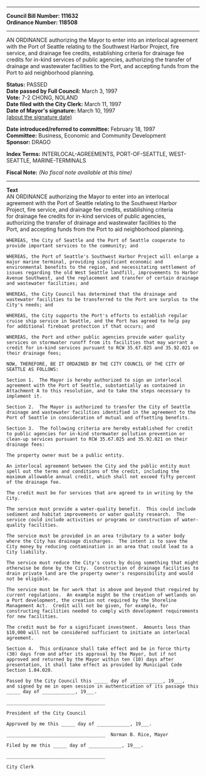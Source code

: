 * * * * *  
  
**Council Bill Number: [](#h0)[](#h2)111632**   
**Ordinance Number: 118508**  
  
* * * * *  
  
AN ORDINANCE authorizing the Mayor to enter into an interlocal agreement with the Port of Seattle relating to the Southwest Harbor Project, fire service, and drainage fee credits, establishing criteria for drainage fee credits for in-kind services of public agencies, authorizing the transfer of drainage and wastewater facilities to the Port, and accepting funds from the Port to aid neighborhood planning.  
  
**Status:** PASSED   
**Date passed by Full Council:** March 3, 1997   
**Vote:** 7-2 CHONG, NOLAND   
**Date filed with the City Clerk:** March 11, 1997   
**Date of Mayor's signature:** March 10, 1997   
[(about the signature date)](/~public/approvaldate.htm)   
  
  
**Date introduced/referred to committee:** February 18, 1997   
**Committee:** Business, Economic and Community Development   
**Sponsor:** DRAGO   
  
**Index Terms:** INTERLOCAL-AGREEMENTS, PORT-OF-SEATTLE, WEST-SEATTLE, MARINE-TERMINALS  
  
**Fiscal Note:** *(No fiscal note available at this time)*  
  
* * * * *  
  
**Text**  
    AN ORDINANCE authorizing the Mayor to enter into an interlocal  
    agreement with the Port of Seattle relating to the Southwest Harbor  
    Project, fire service, and drainage fee credits, establishing criteria  
    for drainage fee credits for in-kind services of public agencies,  
    authorizing the transfer of drainage and wastewater facilities to the  
    Port, and accepting funds from the Port to aid neighborhood planning.  
  
    WHEREAS, the City of Seattle and the Port of Seattle cooperate to  
    provide important services to the community; and  
  
    WHEREAS, the Port of Seattle's Southwest Harbor Project will enlarge a  
    major marine terminal, providing significant economic and  
    environmental benefits to the region, and necessitating settlement of  
    issues regarding the old West Seattle landfill, improvements to Harbor  
    Avenue Southwest, and the replacement and transfer of certain drainage  
    and wastewater facilities; and  
  
    WHEREAS, the City Council has determined that the drainage and  
    wastewater facilities to be transferred to the Port are surplus to the  
    City's needs; and  
  
    WHEREAS, the City supports the Port's efforts to establish regular  
    cruise ship service in Seattle, and the Port has agreed to help pay  
    for additional fireboat protection if that occurs; and  
  
    WHEREAS, the Port and other public agencies provide water quality  
    services on stormwater runoff from its facilities that may warrant a  
    credit for in-kind services pursuant to RCW 35.67.025 and 35.92.021 on  
    their drainage fees;  
  
    NOW, THEREFORE, BE IT ORDAINED BY THE CITY COUNCIL OF THE CITY OF  
    SEATTLE AS FOLLOWS:  
  
    Section 1.  The Mayor is hereby authorized to sign an interlocal  
    agreement with the Port of Seattle, substantially as contained in  
    Attachment A to this resolution, and to take the steps necessary to  
    implement it.  
  
    Section 2.  The Mayor is authorized to transfer the City of Seattle  
    drainage and wastewater facilities identified in the agreement to the  
    Port of Seattle in consideration of mutual and offsetting benefits.  
  
    Section 3.  The following criteria are hereby established for credit  
    to public agencies for in-kind stormwater pollution prevention or  
    clean-up services pursuant to RCW 35.67.025 and 35.92.021 on their  
    drainage fees:  
  
    The property owner must be a public entity.  
  
    An interlocal agreement between the City and the public entity must  
    spell out the terms and conditions of the credit, including the  
    maximum allowable annual credit, which shall not exceed fifty percent  
    of the drainage fee.  
  
    The credit must be for services that are agreed to in writing by the  
    City.  
  
    The service must provide a water-quality benefit.  This could include  
    sediment and habitat improvements or water quality research.  The  
    service could include activities or programs or construction of water-  
    quality facilities.  
  
    The service must be provided in an area tributary to a water body  
    where the City has drainage discharges.  The intent is to save the  
    City money by reducing contamination in an area that could lead to a  
    City liability.  
  
    The service must reduce the City's costs by doing something that might  
    otherwise be done by the City.  Construction of drainage facilities to  
    drain private land are the property owner's responsibility and would  
    not be eligible.  
  
    The service must be for work that is above and beyond that required by  
    current regulations.  An example might be the creation of wetlands on  
    a Port development, the creation not required by the Shoreline  
    Management Act.  Credit will not be given, for example, for  
    constructing facilities needed to comply with development requirements  
    for new facilities.  
  
    The credit must be for a significant investment.  Amounts less than  
    $10,000 will not be considered sufficient to initiate an interlocal  
    agreement.  
  
    Section 4.  This ordinance shall take effect and be in force thirty  
    (30) days from and after its approval by the Mayor, but if not  
    approved and returned by the Mayor within ten (10) days after  
    presentation, it shall take effect as provided by Municipal Code  
    Section 1.04.020.  
  
    Passed by the City Council this _____ day of ____________, 19___,  
    and signed by me in open session in authentication of its passage this  
    _____ day of ____________, 19___.  
  
    ____________________________________  
  
    President of the City Council  
  
    Approved by me this _____ day of ____________, 19___.  
  
    ____________________________________  Norman B. Rice, Mayor  
  
    Filed by me this _____ day of ____________, 19___.  
  
    ____________________________________  
  
    City Clerk  
